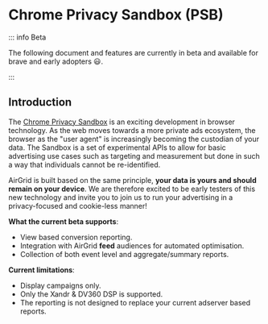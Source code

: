 # Chrome Privacy Sandbox (PSB)

::: info Beta

The following document and features are currently in beta and available for
brave and early adopters 😃.

:::

## Introduction

The [Chrome Privacy Sandbox](https://privacysandbox.com/) is an exciting
development in browser technology. As the web moves towards a more private ads
ecosystem, the browser as the "user agent" is increasingly becoming the
custodian of your data. The Sandbox is a set of experimental APIs to allow for
basic advertising use cases such as targeting and measurement but done in such a
way that individuals cannot be re-identified.

AirGrid is built based on the same principle, **your data is yours and should
remain on your device**. We are therefore excited to be early testers of this
new technology and invite you to join us to run your advertising in a
privacy-focused and cookie-less manner!

**What the current beta supports**:

- View based conversion reporting.
- Integration with AirGrid **feed** audiences for automated optimisation.
- Collection of both event level and aggregate/summary reports.

**Current limitations**:

- Display campaigns only.
- Only the Xandr & DV360 DSP is supported.
- The reporting is not designed to replace your current adserver based reports.
